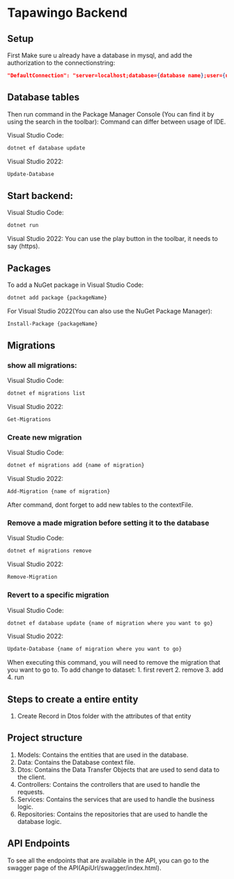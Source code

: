 # Tapawingo Backend

## Setup
First Make sure u already have a database in mysql, and add the authorization to the connectionstring: 
```json
"DefaultConnection": "server=localhost;database={database name};user={user from mysql};password={password for user}"
```

## Database tables
Then run command in the Package Manager Console (You can find it by using the search in the toolbar):
Command can differ between usage of IDE.

Visual Studio Code:
```bash
dotnet ef database update
```
Visual Studio 2022:
```bash
Update-Database
```

## Start backend: 
Visual Studio Code:
```bash
dotnet run
```

Visual Studio 2022:
You can use the play button in the toolbar, it needs to say (https).

## Packages
To add a NuGet package in Visual Studio Code:
```bash
dotnet add package {packageName}
```
For Visual Studio 2022(You can also use the NuGet Package Manager):
```bash
Install-Package {packageName}
```

## Migrations
### show all migrations: 
Visual Studio Code:
```bash
dotnet ef migrations list
```
Visual Studio 2022:
```bash
Get-Migrations
```

### Create new migration
Visual Studio Code:
```bash
dotnet ef migrations add {name of migration}
```
Visual Studio 2022:
```bash
Add-Migration {name of migration}
```
After command, dont forget to add new tables to the contextFile.

### Remove a made migration before setting it to the database
Visual Studio Code:
```bash
dotnet ef migrations remove
```
Visual Studio 2022:
```bash
Remove-Migration
```

### Revert to a specific migration
Visual Studio Code:
```bash
dotnet ef database update {name of migration where you want to go}
```
Visual Studio 2022:
```bash
Update-Database {name of migration where you want to go}
```
When executing this command, you will need to remove the migration that you want to go to.
To add change to dataset: 1. first revert 2. remove 3. add 4. run

## Steps to create a entire entity
1. Create Record in Dtos folder with the attributes of that entity

## Project structure
1. Models: Contains the entities that are used in the database.
2. Data: Contains the Database context file.
3. Dtos: Contains the Data Transfer Objects that are used to send data to the client.
4. Controllers: Contains the controllers that are used to handle the requests.
5. Services: Contains the services that are used to handle the business logic.
6. Repositories: Contains the repositories that are used to handle the database logic.

## API Endpoints
To see all the endpoints that are available in the API, you can go to the swagger page of the API(ApiUrl/swagger/index.html).

